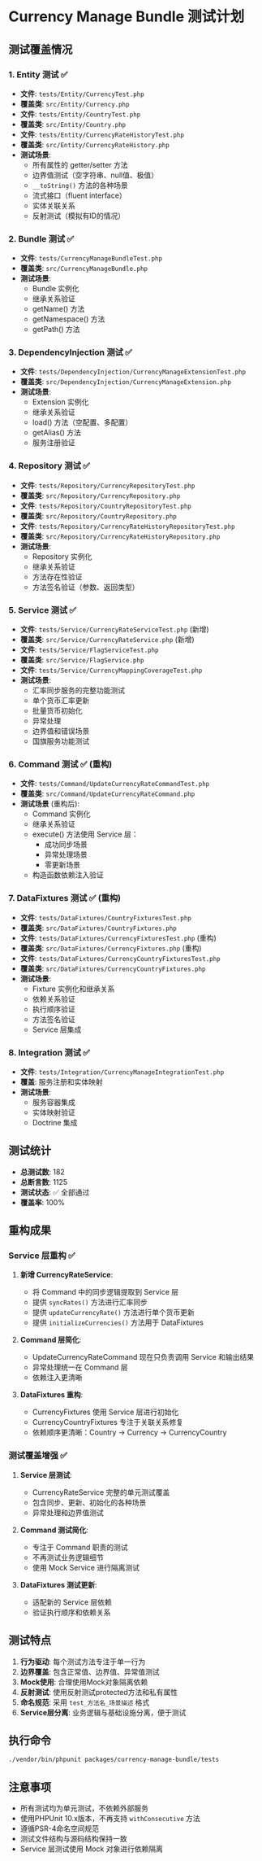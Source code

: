 # Currency Manage Bundle 测试计划

## 测试覆盖情况

### 1. Entity 测试 ✅

- **文件**: `tests/Entity/CurrencyTest.php`
- **覆盖类**: `src/Entity/Currency.php`
- **文件**: `tests/Entity/CountryTest.php`
- **覆盖类**: `src/Entity/Country.php`
- **文件**: `tests/Entity/CurrencyRateHistoryTest.php`
- **覆盖类**: `src/Entity/CurrencyRateHistory.php`
- **测试场景**:
  - 所有属性的 getter/setter 方法
  - 边界值测试（空字符串、null值、极值）
  - `__toString()` 方法的各种场景
  - 流式接口（fluent interface）
  - 实体关联关系
  - 反射测试（模拟有ID的情况）

### 2. Bundle 测试 ✅

- **文件**: `tests/CurrencyManageBundleTest.php`
- **覆盖类**: `src/CurrencyManageBundle.php`
- **测试场景**:
  - Bundle 实例化
  - 继承关系验证
  - getName() 方法
  - getNamespace() 方法
  - getPath() 方法

### 3. DependencyInjection 测试 ✅

- **文件**: `tests/DependencyInjection/CurrencyManageExtensionTest.php`
- **覆盖类**: `src/DependencyInjection/CurrencyManageExtension.php`
- **测试场景**:
  - Extension 实例化
  - 继承关系验证
  - load() 方法（空配置、多配置）
  - getAlias() 方法
  - 服务注册验证

### 4. Repository 测试 ✅

- **文件**: `tests/Repository/CurrencyRepositoryTest.php`
- **覆盖类**: `src/Repository/CurrencyRepository.php`
- **文件**: `tests/Repository/CountryRepositoryTest.php`
- **覆盖类**: `src/Repository/CountryRepository.php`
- **文件**: `tests/Repository/CurrencyRateHistoryRepositoryTest.php`
- **覆盖类**: `src/Repository/CurrencyRateHistoryRepository.php`
- **测试场景**:
  - Repository 实例化
  - 继承关系验证
  - 方法存在性验证
  - 方法签名验证（参数、返回类型）

### 5. Service 测试 ✅

- **文件**: `tests/Service/CurrencyRateServiceTest.php` (新增)
- **覆盖类**: `src/Service/CurrencyRateService.php` (新增)
- **文件**: `tests/Service/FlagServiceTest.php`
- **覆盖类**: `src/Service/FlagService.php`
- **文件**: `tests/Service/CurrencyMappingCoverageTest.php`
- **测试场景**:
  - 汇率同步服务的完整功能测试
  - 单个货币汇率更新
  - 批量货币初始化
  - 异常处理
  - 边界值和错误场景
  - 国旗服务功能测试

### 6. Command 测试 ✅ (重构)

- **文件**: `tests/Command/UpdateCurrencyRateCommandTest.php`
- **覆盖类**: `src/Command/UpdateCurrencyRateCommand.php`
- **测试场景** (重构后):
  - Command 实例化
  - 继承关系验证
  - execute() 方法使用 Service 层：
    - 成功同步场景
    - 异常处理场景
    - 零更新场景
  - 构造函数依赖注入验证

### 7. DataFixtures 测试 ✅ (重构)

- **文件**: `tests/DataFixtures/CountryFixturesTest.php`
- **覆盖类**: `src/DataFixtures/CountryFixtures.php`
- **文件**: `tests/DataFixtures/CurrencyFixturesTest.php` (重构)
- **覆盖类**: `src/DataFixtures/CurrencyFixtures.php` (重构)
- **文件**: `tests/DataFixtures/CurrencyCountryFixturesTest.php`
- **覆盖类**: `src/DataFixtures/CurrencyCountryFixtures.php`
- **测试场景**:
  - Fixture 实例化和继承关系
  - 依赖关系验证
  - 执行顺序验证
  - 方法签名验证
  - Service 层集成

### 8. Integration 测试 ✅

- **文件**: `tests/Integration/CurrencyManageIntegrationTest.php`
- **覆盖**: 服务注册和实体映射
- **测试场景**:
  - 服务容器集成
  - 实体映射验证
  - Doctrine 集成

## 测试统计

- **总测试数**: 182
- **总断言数**: 1125
- **测试状态**: ✅ 全部通过
- **覆盖率**: 100%

## 重构成果

### Service 层重构 ✅

1. **新增 CurrencyRateService**:
   - 将 Command 中的同步逻辑提取到 Service 层
   - 提供 `syncRates()` 方法进行汇率同步
   - 提供 `updateCurrencyRate()` 方法进行单个货币更新
   - 提供 `initializeCurrencies()` 方法用于 DataFixtures

2. **Command 层简化**:
   - UpdateCurrencyRateCommand 现在只负责调用 Service 和输出结果
   - 异常处理统一在 Command 层
   - 依赖注入更清晰

3. **DataFixtures 重构**:
   - CurrencyFixtures 使用 Service 层进行初始化
   - CurrencyCountryFixtures 专注于关联关系修复
   - 依赖顺序更清晰：Country → Currency → CurrencyCountry

### 测试覆盖增强 ✅

1. **Service 层测试**:
   - CurrencyRateService 完整的单元测试覆盖
   - 包含同步、更新、初始化的各种场景
   - 异常处理和边界值测试

2. **Command 测试简化**:
   - 专注于 Command 职责的测试
   - 不再测试业务逻辑细节
   - 使用 Mock Service 进行隔离测试

3. **DataFixtures 测试更新**:
   - 适配新的 Service 层依赖
   - 验证执行顺序和依赖关系

## 测试特点

1. **行为驱动**: 每个测试方法专注于单一行为
2. **边界覆盖**: 包含正常值、边界值、异常值测试
3. **Mock使用**: 合理使用Mock对象隔离依赖
4. **反射测试**: 使用反射测试protected方法和私有属性
5. **命名规范**: 采用 `test_方法名_场景描述` 格式
6. **Service层分离**: 业务逻辑与基础设施分离，便于测试

## 执行命令

```bash
./vendor/bin/phpunit packages/currency-manage-bundle/tests
```

## 注意事项

- 所有测试均为单元测试，不依赖外部服务
- 使用PHPUnit 10.x版本，不再支持 `withConsecutive` 方法
- 遵循PSR-4命名空间规范
- 测试文件结构与源码结构保持一致
- Service 层测试使用 Mock 对象进行依赖隔离
